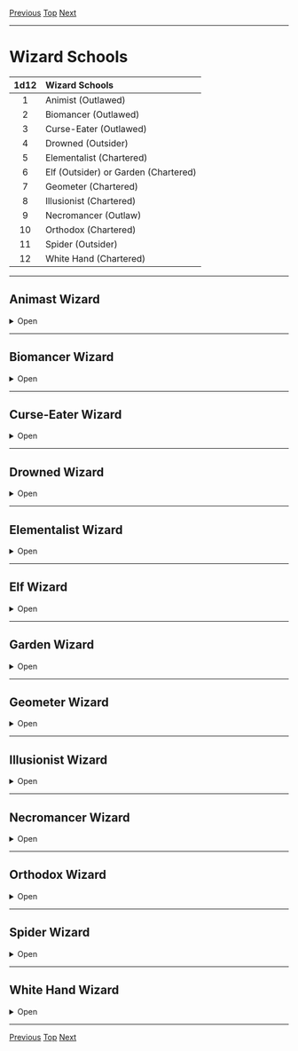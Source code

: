 [Previous](Chapter05.md#chapter-5) [Top](Chapter00.md#table-of-contents) [Next](Chapter07.md#chapter-7)

* * *
 
# Wizard Schools

| 1d12 | Wizard Schools                       |
|:----:|:------------------------------------ |
|  1   | Animist (Outlawed)                   |
|  2   | Biomancer (Outlawed)                 |
|  3   | Curse-Eater (Outlawed)               |
|  4   | Drowned (Outsider)                   |
|  5   | Elementalist (Chartered)             |
|  6   | Elf (Outsider) or Garden (Chartered) |
|  7   | Geometer (Chartered)                 |
|  8   | Illusionist (Chartered)              |
|  9   | Necromancer (Outlaw)                 |
|  10  | Orthodox (Chartered)                 |
|  11  | Spider (Outsider)                    |
|  12  | White Hand (Chartered)               |

* * *

## Animast Wizard

<details><summary>Open</summary>
<p>

![image](https://user-images.githubusercontent.com/93562930/146692156-8ee7d367-206d-429c-817d-77157f9b66d1.png)

 
**Starting Equpment**: dagger, spellbook, ink and quill. You dress for concealment.

**Perk**: If someone makes a bargain with you and breaks it, Save. If you
pass, you instantly know they have broken the bargain. Your
spells can target parasites and unborn children without targeting
their hosts.

**Drawback**: You cannot bathe. You cannot return another person’s love.

**Cantrips**
1. Transform into an oily formless creature with your face that has either a) a fly speed of 2x Movement, b) 3x Movement, c) a swim speed of 2x Movement, d) a burrow speed of Movement, e) the ability to squeeze through gaps smaller than a human
head.
2. Dim or extinguish all non-magical light sources in a 20’ radius.
3. Touch someone to learn if they have killed another sentient creature in the last 24hrs.

Mishaps

| 1d6 | Mishaps                                                                                               |
|:---:| ----------------------------------------------------------------------------------------------------- |
|  1  | MD only return to your pool on a 1-2 for 24hrs.                                                       |
|  2  | Take 1d6 damage.                                                                                      |
|  3  | Random mutation for 1d6 rounds, then Save Cups. Permanent if you fail. Resembles your transformation. |
|  4  | Blind for 1d6 rounds.                                                                                 |
|  5  | Deafened for 1d6 rounds.                                                                              |
|  6  | Spell targets you (if harmful) or enemy (if beneficial) or fizzles (if neutral).                      |

Dooms

|     | Dooms                                                                                                |
|:---:| ---------------------------------------------------------------------------------------------------- |
|  1  | Some aspect of your transformation manifests for 1 day.                                              |
|  2  | Some aspect of your transformation becomes permanent. You become crueler and greedier.               |
|  3  | Your transformation becomes permanent. You become bestial and monstrous. You become a dangerous NPC. | 

This doom can be avoided by true love, or by
slaying the last of a powerful species (black
dragons, elder trees, creation elementals,
abandoned gods).

### Spell List
 
<details><summary>Open</summary>
<p>

**1.Powerful Presence**
 
R: 0 T: self D: [dice] hours

You seem to grow in magnificence and poise, and gains +2x[dice] bonus to Save vs Domination, Charm, or Fear effects. Easily frightened creatures (horses, mice, guilt-ridden murderers) must test Morale or flee.

**2.Telekinetic Shove**
 
R: 50‘ T: creature or object D: 0

An object or creature within range is hurled through the air. Save negates. A human-sized creature travels 10’ per [dice], and takes 1d6 damage for every 10' travelled. A creature thrown at another creature requires an Attack roll to hit and inflicts 1d6 damage for every 10' travelled. This spell will also blow open all the closed but unlocked doors in a room, shatter all the windows in a building, or knock the thatched roof off a peasant's shack.

**3.Shrivel**
 
R. 50' T: [dice] creatures D: 1d6 rounds / permanent

Target loses half of its current HP and loses 6 Strength (affecting the damage it deals). Save negates. When the spell ends, the lost HP and Strength return. If this spell is cast this spell with 3 or more [dice] against a single target, the lost HP does not return, and the Strength damage is permanent. The apparent age of the target increases considerably for the spell's duration.

**4.Charm Person**
 
R: 50' T: person D: [dice] hours

Target person regards the caster as a good friend and ignores the obvious spell you just cast on them. If you invest 4 [dice] or more into this spell, the duration becomes permanent.

**5.Control Water**
 
R: 50’ T: a bucket’s worth of water D: concentration

Control a bucket’s worth of water. At one [die]: (a) propel a small boat, (b) carry a small item through the water, (c) allow someone to swim at 2x speed, (d) force someone to swim at half speed, (e) splash something no more than 5' away, (f) dry something that is wet. Each [dice] you invest increases the effects. At 4 [dice], sink ships or move small lakes.

**6.Sleep**
 
R: 50' T: [sum] HD of creatures D: 10 min / permanent

Target falls into a magical slumber, and can't be awoken by anything less vigorous than a slap. Save negates. Non-alert, unaware targets do not get a Save. If [sum] is at least 4 times the creature's HD, the duration becomes permanent (until slapped) and the creature no longer needs to eat or drink while sleeping. If you also invested 3 [dice] or more into this spell, the duration becomes permanent, and you can set the only condition that will cause the creature to awake (the sunrise before the apocalypse, true love’s kiss, etc.)

**7.Dream Eater**
 
R: 50‘ T: creature D: 0

A sleeping creature within 50' takes [sum] damage. The caster heals for the same amount. No Save. When you gain this spell, if you don't know sleep already, you learn it the next time you would roll to gain a spell. It replaces one of the spells you'd roll for.

**8.Scorching Ray**
 
R: 100' T: creatures or objects D: 0

Fire a ray at a target, dealing 1d10 fire damage with a successful attack roll. Each [dice] you invest in this spell allow you to fire an additional ray at the same target or at a new target. Creatures are not set on fire, but very flammable objects such as candles, dry straw, or paper will catch fire 1 round after being struck. Instead of using this spell to deal damage, you can instead use it to light all the candles in a single room.

**9.Scry**
 
R: [dice]x100' T: point in space D: concentration

You conjure an invisible, intangible, floating eyeball to a point in space that you designate. Unlike most spells, you do not have to have line of sight to cast it. As long as you maintain concentration, you can see through this sensor with your normal senses. This spell requires something to scry on, usually a mirror, quiet pool, clouds, or bonfire. If you invest 2 or more [dice], you can also hear through the sensor (it grows an ear). If you invest at 3 or more [dice], you can also speak through the sensor (it grows a dribbly little mouth). If you use an actual crystal ball when casting this spell, the range is instead [dice] miles. Crystal balls are rare enough that they are never offered for sale, but are worth upwards of 3,000gp. Most are ancestral relics.

**10.Alter Self**
 
R: 0 T: self D: [dice]x10 minutes

Alter your form to resemble that of another creature of your type (usually humanoid). You do not gain any special abilities from this transformation.

**11.Doom**
 
R: 50' T: creature D: concentration

Target feels cold. If you invest 3 [dice] or more, and you loudly pronounce doom on them for the next 2 turns (without being interrupted or breaking line of sight), target dies on the 3rd turn. You need to truly hate the target for this spell to work, or convince yourself that you hate the target. Even a sliver of pity cancels the spell.

**12.Curse**
 
R: 50' T: mortal creature D: permanent

You inflict a Minor or Major curse on the target. Save negates. For a minor curse, you must invest 2 [dice]. For a major curse, you must invest 4 [dice]. Dice used to cast this spell are automatically exhausted. You cannot dispel your own curses but you must set a thematically appropriate cure or method of breaking it.

</p>
</details>

### Who Are You?

Animist Wizards are also known as witches. These are the bad wizards, the ones who live in shacks on the edge of town or castles on the edge of reality. They are the cursed ones, robed in black, who you seek when all other hopes fail. When the Church turns its back on you, when you scream curses into the night, when your very soul burns, then you are in need of an Animist Wizard... or ready to become one.

 </p>
</details>

* * *

## Biomancer Wizard

<details><summary>Open</summary>
<p>

![image](https://user-images.githubusercontent.com/93562930/146692272-e3f431fe-5f87-43e9-81c5-83002f8be275.png)
 
**Starting Equpment:** spellbook, ink and quill, 2 black thumb rings, and 3 random potions of the same type.

**Perk** When you drink a potion, you have a 50% chance to recycle it via whatever orifice you prefer. You have 10 minutes to excrete the potion ending the effect early.
 
**Drawback** Whenever you receive magical healing (except for the regeneration spell), Save. If you fail, gain a random mutation.
 
**Cantrips**
 
1. Transfer a blemish or cosmetic feature from one creature to another. E.g. swap eye colours, warts from a toad to a princess. You cannot transfer major features (poison, wings, etc.)

2. Taste blood to tell what kind of creature it came from.

3. If you wish, your appearance will no longer age. This may fail in times of dire stress.

**Mishaps**

| 1d6 | Mishaps                                                                                                |
|:---:| ------------------------------------------------------------------------------------------------------ |
|  1  | MD only return to your pool on a 1-2 for 24hrs.                                                        |
|  2  | Take 1d6 damage.                                                                                       |
|  3  | Random mutation for 1d6 rounds, then Save Coins. Permanent if you fail. Resembles your transformation. |
|  4  | Agony for 1d6 rounds.                                                                                  |
|  5  | Ravenously hungry. Cannot cast spells or attack until you eat 1 ration.                                |
|  6  | Slough skin. Takes 1d6 rounds to remove. Disgusting                                                    |

**Dooms**

|     | Dooms                                                                                                                                               |
|:---:| --------------------------------------------------------------------------------------------------------------------------------------------------- |
|  1  | Your appearance, race, and mutations randomize for 1 day.                                                                                           |
|  2  | Save at the start of each day. If you fail, gain a random mutation. Save again at the end of each day. If you fail, the mutation becomes permanent. | 
|  3  | You become a ravening chaotic pyschoplasm.                                                                                                          |

### Spell List

**1.Acid Arrow**
 
R: 50' T: creature D: 0
 
Target takes [sum] damage, and [sum-4] damage over the next 2 turns unless washed.
 
**2.Alter Self**
 
R: 0 T: self D: [dice]x10 minutes
 
Alter your form to resemble that of another creature of your type (usually humanoid). You do not gain any special abilities from this transformation.

**3.Animate Potion**
 
R: touch T: potion or liquid D: [sum] hours
 
You turn a potion into an obedient homunculus (HD 0). It is tiny (1' tall) and feeble (Str 1), but it can go where you direct and even bring you small items (like a single coin). The potion can be delivered by touch or by “drinking” the homunculus. Aware targets can swat the homunculus away to avoid the potion's effects. Works on any liquid except water.

**4.Extract Venom**

R: touch T: creature D: 0
 
Touch a creature or object to draw all the venom out, which then pools in your hand or a vial. Unwilling venomous creatures can Save to negate. If you use this to remove the poison from a poisoned creature, that creature gets a new Save with a +4 bonus.

**5.Shrivel**

R. 50' T: [dice] creatures D: 1d6 rounds / permanent
 
Target loses half of its current HP and loses 6 Strength (affecting the damage it deals). Save negates. When the spell ends, the lost HP and Strength return. If this spell is cast this spell with 3 or more [dice] against a single target, the lost HP does not return, and the Strength damage is permanent. The apparent age of the target increases considerably for the spell's duration.

**6.Hand of the Hound**

R. self T: one or both hands D: 10 minutes

Your hand falls off and grows into a monstrous version of itself.

HD: [dice]

Attack: [dice]+d10

Resistance: 3
 
Inventroy Slots: 16
 
You continue to control it, but if it dies, you don't have a hand anymore. Alternatively, you can have this affect both hands, but you’ll look quite foolish.

**7.Infantilize**

R: touch T: creature of [dice]x2 HD or less D: [sum] minutes
 
Target Saves or becomes an adorable, if slightly eerie, child version of itself. Creatures lose 1 HD (-6 max HP, -1 to hit, -1 to Save). The target's Strength is reduced by 5. The target is now so adorable that all who see it must Save the first time they try to harm it or hesitate. If they fail this Save, they can act normally the next round.

**8.Monsterize**
 
R: touch T: creature with 0 HD (vermin) D: [sum] minutes

Target vermin (rat, scorpion, termite, etc) becomes huge and aggressive.

HD: [dice]x2

Attack: [dice]+d10

Resistance: 1

Inventory Slots: 14

Monstrified vermin attack the nearest foe, and casters usually throw the vermin as they cast this spell. Works on goblins and other low HD monsters. There is a 1-in-10 chance that this spell will be permanent. If you invest 4 [dice], the creature also mutates.

**9.Regeneration**

R: touch T: creature D: [dice] hours
 
Target regenerates 1 HP every 10 minutes. If a sufficiently magical object (a troll heart, a unicorn horn, an aboleth eye, etc.) is used in the casting, target also regrows missing limbs or damaged organs.

**10.Become Delicious**

R: 50’ T: creature of [dice]x4 HD or less D: [sum] varies
 
Target creature smells and tastes delicious for the spell's duration. The smell radiates 20' in calm air, but can spread via wind or leave a trail. Sentient creatures can usually resist the urge to eat the target without a Save, but animals and other ravenous creatures must Save or select the spell's target as their primary attack target. Insects will be attracted to the target for the spell's duration. The target may Save at the end of each duration interval to negate the effects. 1 [dice]: minutes, 2 [dice]: hours, 3 [dice]: months, 4 [dice] years. This spell can also affect dead creatures

**11.Wave of Mutilation**

R: 30' T: area D: 0
 
Everything in a 30' cone takes [sum] slashing damage. This spell leaves dozens of deep cuts. It shreds clothing, paper, and other fragile items.
 
**12.Mutate**

R: touch T: creature D: permanent
 
Target gains [dice] random mutations. Save negates, Save once per mutation. If the creature chooses to fail its Save, roll double the number of mutations, and the caster chooses which half are gained.
 
### Who Are You?

Biomancy is forbidden. The Authority’s law is clear; mortals were meant to live for a time, age, and die. Flesh is temptation and corruption. Biomancers revel in the 􀁃esh, seeking power and immortality by adjusting their physical forms. Some masquerade as physicians, philosophers, or wizards of other schools.
 
</p>
</details>

* * *

## Curse-Eater Wizard

<details><summary>Open</summary>
<p>

![image](https://user-images.githubusercontent.com/93562930/146691044-d351656b-73bd-4ff3-bdae-8ffa19403759.png)
 
**Starting Equpment:**

**Perk**
 
**Drawback**
 
**Cantrips**

**Mishaps**

| 1d6 | Mishaps                                                                                               |
|:---:| ----------------------------------------------------------------------------------------------------- |
|  1  | MD only return to your pool on a 1-2 for 24hrs.                                                       |
|  2  | Take 1d6 damage.                                                                                      |
|  3  | Random mutation for 1d6 rounds, then Save Cups. Permanent if you fail. Resembles your transformation. |
|  4  | Blind for 1d6 rounds.                                                                                 |
|  5  | Deafened for 1d6 rounds.                                                                              |
|  6  | Spell targets you (if harmful) or enemy (if beneficial) or fizzles (if neutral).                      |

**Dooms**

|     | Dooms                                                                                                |
|:---:| ---------------------------------------------------------------------------------------------------- |
|  1  | Some aspect of your transformation manifests for 1 day.                                              |
|  2  | Some aspect of your transformation becomes permanent. You become crueler and greedier.               |
|  3  | Your transformation becomes permanent. You become bestial and monstrous. You become a dangerous NPC. | 

### Spell List
 
### Who Are You?

</p>
</details>

* * *

## Drowned Wizard

<details><summary>Open</summary>
<p>

**Starting Equpment:**

**Perk**
 
**Drawback**
 
**Cantrips**

**Mishaps**

| 1d6 | Mishaps                                                                                               |
|:---:| ----------------------------------------------------------------------------------------------------- |
|  1  | MD only return to your pool on a 1-2 for 24hrs.                                                       |
|  2  | Take 1d6 damage.                                                                                      |
|  3  | Random mutation for 1d6 rounds, then Save Cups. Permanent if you fail. Resembles your transformation. |
|  4  | Blind for 1d6 rounds.                                                                                 |
|  5  | Deafened for 1d6 rounds.                                                                              |
|  6  | Spell targets you (if harmful) or enemy (if beneficial) or fizzles (if neutral).                      |

**Dooms**

|     | Dooms                                                                                                |
|:---:| ---------------------------------------------------------------------------------------------------- |
|  1  | Some aspect of your transformation manifests for 1 day.                                              |
|  2  | Some aspect of your transformation becomes permanent. You become crueler and greedier.               |
|  3  | Your transformation becomes permanent. You become bestial and monstrous. You become a dangerous NPC. | 

### Spell List
 
### Who Are You?

</p>
</details>

* * *

## Elementalist Wizard

<details><summary>Open</summary>
<p>

**Starting Equpment:**

**Perk**
 
**Drawback**
 
**Cantrips**

**Mishaps**

| 1d6 | Mishaps                                                                                               |
|:---:| ----------------------------------------------------------------------------------------------------- |
|  1  | MD only return to your pool on a 1-2 for 24hrs.                                                       |
|  2  | Take 1d6 damage.                                                                                      |
|  3  | Random mutation for 1d6 rounds, then Save Cups. Permanent if you fail. Resembles your transformation. |
|  4  | Blind for 1d6 rounds.                                                                                 |
|  5  | Deafened for 1d6 rounds.                                                                              |
|  6  | Spell targets you (if harmful) or enemy (if beneficial) or fizzles (if neutral).                      |

**Dooms**

|     | Dooms                                                                                                |
|:---:| ---------------------------------------------------------------------------------------------------- |
|  1  | Some aspect of your transformation manifests for 1 day.                                              |
|  2  | Some aspect of your transformation becomes permanent. You become crueler and greedier.               |
|  3  | Your transformation becomes permanent. You become bestial and monstrous. You become a dangerous NPC. | 

### Spell List
 
### Who Are You?

</p>
</details>

* * *

## Elf Wizard

<details><summary>Open</summary>
<p>

**Starting Equpment:**

**Perk**
 
**Drawback**
 
**Cantrips**

**Mishaps**

| 1d6 | Mishaps                                                                                               |
|:---:| ----------------------------------------------------------------------------------------------------- |
|  1  | MD only return to your pool on a 1-2 for 24hrs.                                                       |
|  2  | Take 1d6 damage.                                                                                      |
|  3  | Random mutation for 1d6 rounds, then Save Cups. Permanent if you fail. Resembles your transformation. |
|  4  | Blind for 1d6 rounds.                                                                                 |
|  5  | Deafened for 1d6 rounds.                                                                              |
|  6  | Spell targets you (if harmful) or enemy (if beneficial) or fizzles (if neutral).                      |

**Dooms**

|     | Dooms                                                                                                |
|:---:| ---------------------------------------------------------------------------------------------------- |
|  1  | Some aspect of your transformation manifests for 1 day.                                              |
|  2  | Some aspect of your transformation becomes permanent. You become crueler and greedier.               |
|  3  | Your transformation becomes permanent. You become bestial and monstrous. You become a dangerous NPC. | 

### Spell List
 
### Who Are You?

</p>
</details>

* * *

## Garden Wizard

<details><summary>Open</summary>
<p>

**Starting Equpment:**

**Perk**
 
**Drawback**
 
**Cantrips**

**Mishaps**

| 1d6 | Mishaps                                                                                               |
|:---:| ----------------------------------------------------------------------------------------------------- |
|  1  | MD only return to your pool on a 1-2 for 24hrs.                                                       |
|  2  | Take 1d6 damage.                                                                                      |
|  3  | Random mutation for 1d6 rounds, then Save Cups. Permanent if you fail. Resembles your transformation. |
|  4  | Blind for 1d6 rounds.                                                                                 |
|  5  | Deafened for 1d6 rounds.                                                                              |
|  6  | Spell targets you (if harmful) or enemy (if beneficial) or fizzles (if neutral).                      |

**Dooms**

|     | Dooms                                                                                                |
|:---:| ---------------------------------------------------------------------------------------------------- |
|  1  | Some aspect of your transformation manifests for 1 day.                                              |
|  2  | Some aspect of your transformation becomes permanent. You become crueler and greedier.               |
|  3  | Your transformation becomes permanent. You become bestial and monstrous. You become a dangerous NPC. | 

### Spell List
 
### Who Are You?

</p>
</details>

* * *

## Geometer Wizard

<details><summary>Open</summary>
<p>

**Starting Equpment:**

**Perk**
 
**Drawback**
 
**Cantrips**

**Mishaps**

| 1d6 | Mishaps                                                                                               |
|:---:| ----------------------------------------------------------------------------------------------------- |
|  1  | MD only return to your pool on a 1-2 for 24hrs.                                                       |
|  2  | Take 1d6 damage.                                                                                      |
|  3  | Random mutation for 1d6 rounds, then Save Cups. Permanent if you fail. Resembles your transformation. |
|  4  | Blind for 1d6 rounds.                                                                                 |
|  5  | Deafened for 1d6 rounds.                                                                              |
|  6  | Spell targets you (if harmful) or enemy (if beneficial) or fizzles (if neutral).                      |

**Dooms**

|     | Dooms                                                                                                |
|:---:| ---------------------------------------------------------------------------------------------------- |
|  1  | Some aspect of your transformation manifests for 1 day.                                              |
|  2  | Some aspect of your transformation becomes permanent. You become crueler and greedier.               |
|  3  | Your transformation becomes permanent. You become bestial and monstrous. You become a dangerous NPC. | 

### Spell List
 
### Who Are You?

</p>
</details>

* * *

## Illusionist Wizard

<details><summary>Open</summary>
<p>

**Starting Equpment:**

**Perk**
 
**Drawback**
 
**Cantrips**

**Mishaps**

| 1d6 | Mishaps                                                                                               |
|:---:| ----------------------------------------------------------------------------------------------------- |
|  1  | MD only return to your pool on a 1-2 for 24hrs.                                                       |
|  2  | Take 1d6 damage.                                                                                      |
|  3  | Random mutation for 1d6 rounds, then Save Cups. Permanent if you fail. Resembles your transformation. |
|  4  | Blind for 1d6 rounds.                                                                                 |
|  5  | Deafened for 1d6 rounds.                                                                              |
|  6  | Spell targets you (if harmful) or enemy (if beneficial) or fizzles (if neutral).                      |

**Dooms**

|     | Dooms                                                                                                |
|:---:| ---------------------------------------------------------------------------------------------------- |
|  1  | Some aspect of your transformation manifests for 1 day.                                              |
|  2  | Some aspect of your transformation becomes permanent. You become crueler and greedier.               |
|  3  | Your transformation becomes permanent. You become bestial and monstrous. You become a dangerous NPC. | 

### Spell List
 
### Who Are You?

</p>
</details>

* * *

## Necromancer Wizard

<details><summary>Open</summary>
<p>

**Starting Equpment:**

**Perk**
 
**Drawback**
 
**Cantrips**

**Mishaps**

| 1d6 | Mishaps                                                                                               |
|:---:| ----------------------------------------------------------------------------------------------------- |
|  1  | MD only return to your pool on a 1-2 for 24hrs.                                                       |
|  2  | Take 1d6 damage.                                                                                      |
|  3  | Random mutation for 1d6 rounds, then Save Cups. Permanent if you fail. Resembles your transformation. |
|  4  | Blind for 1d6 rounds.                                                                                 |
|  5  | Deafened for 1d6 rounds.                                                                              |
|  6  | Spell targets you (if harmful) or enemy (if beneficial) or fizzles (if neutral).                      |

**Dooms**

|     | Dooms                                                                                                |
|:---:| ---------------------------------------------------------------------------------------------------- |
|  1  | Some aspect of your transformation manifests for 1 day.                                              |
|  2  | Some aspect of your transformation becomes permanent. You become crueler and greedier.               |
|  3  | Your transformation becomes permanent. You become bestial and monstrous. You become a dangerous NPC. | 

### Spell List
 
### Who Are You?

</p>
</details>

* * *

## Orthodox Wizard

<details><summary>Open</summary>
<p>

**Starting Equpment:**

**Perk**
 
**Drawback**
 
**Cantrips**

**Mishaps**

| 1d6 | Mishaps                                                                                               |
|:---:| ----------------------------------------------------------------------------------------------------- |
|  1  | MD only return to your pool on a 1-2 for 24hrs.                                                       |
|  2  | Take 1d6 damage.                                                                                      |
|  3  | Random mutation for 1d6 rounds, then Save Cups. Permanent if you fail. Resembles your transformation. |
|  4  | Blind for 1d6 rounds.                                                                                 |
|  5  | Deafened for 1d6 rounds.                                                                              |
|  6  | Spell targets you (if harmful) or enemy (if beneficial) or fizzles (if neutral).                      |

**Dooms**

|     | Dooms                                                                                                |
|:---:| ---------------------------------------------------------------------------------------------------- |
|  1  | Some aspect of your transformation manifests for 1 day.                                              |
|  2  | Some aspect of your transformation becomes permanent. You become crueler and greedier.               |
|  3  | Your transformation becomes permanent. You become bestial and monstrous. You become a dangerous NPC. | 

### Spell List
 
### Who Are You?

</p>
</details>

* * *

## Spider Wizard

<details><summary>Open</summary>
<p>

**Starting Equpment:**

**Perk**
 
**Drawback**
 
**Cantrips**

**Mishaps**

| 1d6 | Mishaps                                                                                               |
|:---:| ----------------------------------------------------------------------------------------------------- |
|  1  | MD only return to your pool on a 1-2 for 24hrs.                                                       |
|  2  | Take 1d6 damage.                                                                                      |
|  3  | Random mutation for 1d6 rounds, then Save Cups. Permanent if you fail. Resembles your transformation. |
|  4  | Blind for 1d6 rounds.                                                                                 |
|  5  | Deafened for 1d6 rounds.                                                                              |
|  6  | Spell targets you (if harmful) or enemy (if beneficial) or fizzles (if neutral).                      |

**Dooms**

|     | Dooms                                                                                                |
|:---:| ---------------------------------------------------------------------------------------------------- |
|  1  | Some aspect of your transformation manifests for 1 day.                                              |
|  2  | Some aspect of your transformation becomes permanent. You become crueler and greedier.               |
|  3  | Your transformation becomes permanent. You become bestial and monstrous. You become a dangerous NPC. | 

### Spell List
 
### Who Are You?

</p>
</details>

* * *

## White Hand Wizard

<details><summary>Open</summary>
<p>

**Starting Equpment:**

**Perk**
 
**Drawback**
 
**Cantrips**

**Mishaps**

| 1d6 | Mishaps                                                                                               |
|:---:| ----------------------------------------------------------------------------------------------------- |
|  1  | MD only return to your pool on a 1-2 for 24hrs.                                                       |
|  2  | Take 1d6 damage.                                                                                      |
|  3  | Random mutation for 1d6 rounds, then Save Cups. Permanent if you fail. Resembles your transformation. |
|  4  | Blind for 1d6 rounds.                                                                                 |
|  5  | Deafened for 1d6 rounds.                                                                              |
|  6  | Spell targets you (if harmful) or enemy (if beneficial) or fizzles (if neutral).                      |

**Dooms**

|     | Dooms                                                                                                |
|:---:| ---------------------------------------------------------------------------------------------------- |
|  1  | Some aspect of your transformation manifests for 1 day.                                              |
|  2  | Some aspect of your transformation becomes permanent. You become crueler and greedier.               |
|  3  | Your transformation becomes permanent. You become bestial and monstrous. You become a dangerous NPC. | 

### Spell List
 
### Who Are You?

</p>
</details>

* * *

[Previous](Chapter02.md#chapter-2-characters) [Top](Chapter00.md#table-of-contents) [Next](Chapter04.md#chapter-4-equipment)
